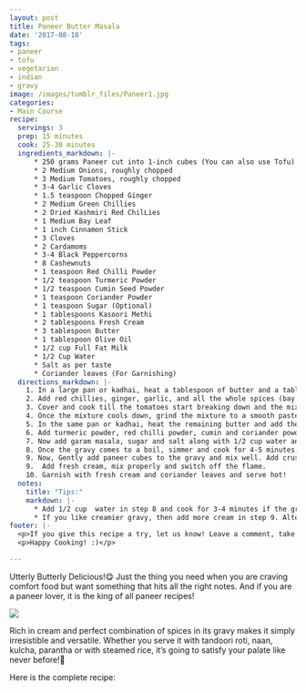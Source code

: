 ```yaml
---
layout: post
title: Paneer Butter Masala
date: '2017-08-18'
tags:
- paneer
- tofu
- vegetarian
- indian
- gravy
image: /images/tumblr_files/Paneer1.jpg
categories:
- Main Course
recipe:
  servings: 3
  prep: 15 minutes
  cook: 25-30 minutes
  ingredients_markdown: |-
      * 250 grams Paneer cut into 1-inch cubes (You can also use Tofu)
      * 2 Medium Onions, roughly chopped
      * 3 Medium Tomatoes, roughly chopped
      * 3-4 Garlic Cloves
      * 1.5 teaspoon Chopped Ginger
      * 2 Medium Green Chillies
      * 2 Dried Kashmiri Red ChilLies
      * 1 Medium Bay Leaf
      * 1 inch Cinnamon Stick
      * 3 Cloves
      * 2 Cardamoms
      * 3-4 Black Peppercorns
      * 8 Cashewnuts
      * 1 teaspoon Red Chilli Powder
      * 1/2 teaspoon Turmeric Powder
      * 1/2 teaspoon Cumin Seed Powder
      * 1 teaspoon Coriander Powder
      * 1 teaspoon Sugar (Optional)
      * 1 tablespoons Kasoori Methi
      * 2 tablespoons Fresh Cream
      * 3 tablespoon Butter
      * 1 tablespoon Olive Oil
      * 1/2 cup Full Fat Milk
      * 1/2 Cup Water
      * Salt as per taste
      * Coriander leaves (For Garnishing)
  directions_markdown: |-
    1. In a large pan or kadhai, heat a tablespoon of butter and a tablespoon of oil.
    2. Add red chillies, ginger, garlic, and all the whole spices (bay leaves, cinnamon, cloves, cardamom and peppercorns). Saute for a minute or two and add green chillies, cashew nuts, and onions. Once the onions turn translucent, add the tomatoes. Mix well.
    3. Cover and cook till the tomatoes start breaking down and the mixture starts leaving oil at the edges. It will take 5-7 minutes. Switch off the flame and set aside to cool.
    4. Once the mixture cools down, grind the mixture to a smooth paste.
    5. In the same pan or kadhai, heat the remaining butter and add the gravy paste made in step 4.
    6. Add turmeric powder, red chilli powder, cumin and coriander powder. Mix well.
    7. Now add garam masala, sugar and salt along with 1/2 cup water and 1/2 cup milk. Bring the gravy to a boil.
    8. Once the gravy comes to a boil, simmer and cook for 4-5 minutes, till the oil separates slightly.
    9. Now, Gently add paneer cubes to the gravy and mix well. Add crushed kasoori methi and cook for approx 2 minutes or until you get the desired consistency.
    9.  Add fresh cream, mix properly and switch off the flame.
    10. Garnish with fresh cream and coriander leaves and serve hot!
  notes:
    title: "Tips:"
    markdown: |-
      * Add 1/2 cup  water in step 8 and cook for 3-4 minutes if the gravy is too thick.
      * If you like creamier gravy, then add more cream in step 9. Alternatively, if you do not like creamy taste, then you can altogether avoid using cream.
footer: |-
  <p>If you give this recipe a try, let us know! Leave a comment, take a picture, post it on Instagram and tag me @deepika2808.</p>
  <p>Happy Cooking! :)</p>

---
```

Utterly Butterly Delicious!😋 Just the thing you need when you are craving comfort food but want something that hits all the right notes. And if you are a paneer lover, it is the king of all paneer recipes!

![]({{site.url}}/images/tumblr_files/Paneer2.jpg)

Rich in cream and perfect combination of spices in its gravy makes it simply irresistible and versatile. Whether you serve it with tandoori roti, naan, kulcha, parantha or with steamed rice, it’s going to satisfy your palate like never before!🍛


Here is the complete recipe:
